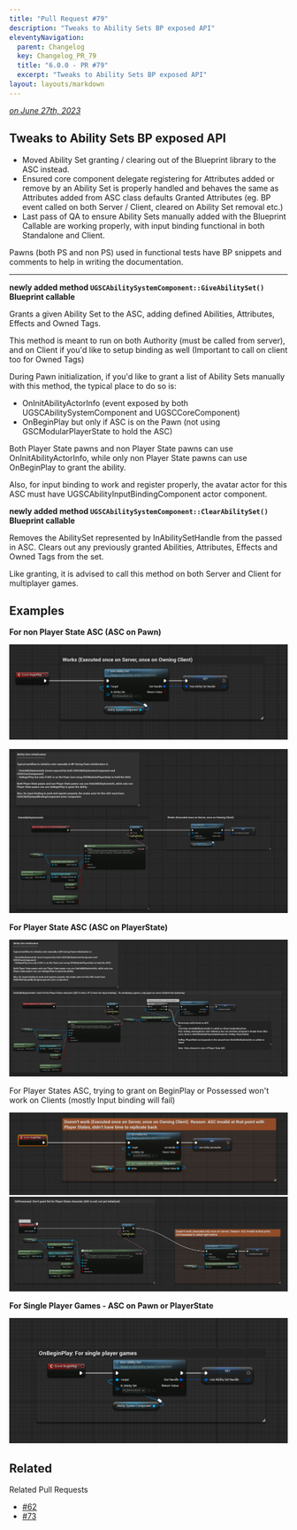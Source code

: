```yaml
---
title: "Pull Request #79"
description: "Tweaks to Ability Sets BP exposed API"
eleventyNavigation:
  parent: Changelog
  key: Changelog_PR_79
  title: "6.0.0 - PR #79"
  excerpt: "Tweaks to Ability Sets BP exposed API"
layout: layouts/markdown
---
```


*[on June 27th, 2023](https://github.com/GASCompanion/GASCompanion-Plugin/pull/79)*

## Tweaks to Ability Sets BP exposed API

*   Moved Ability Set granting / clearing out of the Blueprint library to the ASC instead.
*   Ensured core component delegate registering for Attributes added or remove by an Ability Set is properly handled and behaves the same as Attributes added from ASC class defaults Granted Attributes (eg. BP event called on both Server / Client, cleared on Ability Set removal etc.)
*   Last pass of QA to ensure Ability Sets manually added with the Blueprint Callable are working properly, with input binding functional in both Standalone and Client.

Pawns (both PS and non PS) used in functional tests have BP snippets and comments to help in writing the documentation.

***

**newly added method `UGSCAbilitySystemComponent::GiveAbilitySet()` Blueprint callable**

Grants a given Ability Set to the ASC, adding defined Abilities, Attributes, Effects and Owned Tags.

This method is meant to run on both Authority (must be called from server), and on Client if you'd like to setup binding as well (Important to call on client too for Owned Tags)

During Pawn initialization, if you'd like to grant a list of Ability Sets manually with this method, the typical place to do so is:

*   OnInitAbilityActorInfo (event exposed by both UGSCAbilitySystemComponent and UGSCCoreComponent)
*   OnBeginPlay but only if ASC is on the Pawn (not using GSCModularPlayerState to hold the ASC)

Both Player State pawns and non Player State pawns can use OnInitAbilityActorInfo, while only non Player State pawns can use OnBeginPlay to grant the ability.

Also, for input binding to work and register properly, the avatar actor for this ASC must have UGSCAbilityInputBindingComponent actor component.

**newly added method `UGSCAbilitySystemComponent::ClearAbilitySet()` Blueprint callable**

Removes the AbilitySet represented by InAbilitySetHandle from the passed in ASC. Clears out any previously granted Abilities, Attributes, Effects and Owned Tags from the set.

Like granting, it is advised to call this method on both Server and Client for multiplayer games.

## Examples

**For non Player State ASC (ASC on Pawn)**

![image](./113832-62a49cf2-8264-45a6-8267-6bb2cc2e4aef.png)

![image](./113832-9c7f75df-6769-4bce-8bc9-219af87b8708.png)

**For Player State ASC (ASC on PlayerState)**

![image](./113832-9fbdc47c-2070-40f3-b36a-b5f94e17f2cd.png)

For Player States ASC, trying to grant on BeginPlay or Possessed won't work on Clients (mostly Input binding will fail)

![image](./113832-3155c89d-631f-4042-9b27-4dd66c9baf7b.png)
![image](./113832-737273e0-1e1b-4e83-ac79-a8c30c764b0e.png)

**For Single Player Games - ASC on Pawn or PlayerState**

![image](./113832-bfb9fd18-29a7-428c-91c4-a3dd57dcc433.png)

## Related

Related Pull Requests

*   [#62](/changelog/pull/62)
*   [#73](/changelog/pull/73)

